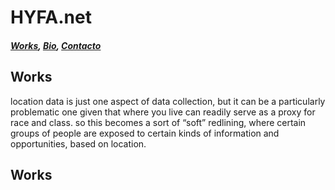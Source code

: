 # HYFA.net

##### [Works](#works), [Bio](#bio), [Contacto](#contacto)

## Works <a name="works"></a>

location data is just one aspect of data collection, but it can be a particularly problematic one given that where you live can readily serve as a proxy for race and class. so this becomes a sort of “soft” redlining, where certain groups of people are exposed to certain kinds of information and opportunities, based on location.

## Works <a name="works"></a>
